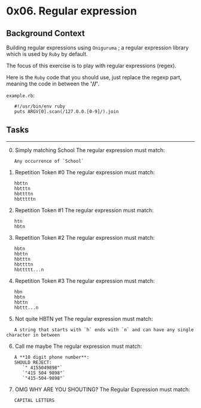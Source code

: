 # 0x06. Regular expression

## Background Context
Building regular expressions using `Oniguruma` ; a regular expression library which is used by `Ruby` by default.

The focus of this exercise is to play with regular expressions (regex). 

Here is the `Ruby` code that you should use, just replace the regexp part, meaning the code in between the **'//'**.

`example.rb`:

```
   #!/usr/bin/env ruby
   puts ARGV[0].scan(/127.0.0.[0-9]/).join
```

## Tasks
---
0. Simply matching School
The regular expression must match:
```
   Any occurrence of `School`
```

1. Repetition Token #0
The regular expression must match:

```
   hbttn
   hbtttn
   hbttttn
   hbtttttn
```
2. Repetition Token #1
The regular expression must match:

```
   htn
   hbtn
```

3. Repetition Token #2
The regular expression must match:

```
   hbtn
   hbttn
   hbtttn
   hbttttn
   hbttttt...n
```

4. Repetition Token #3
The regular expression must match:

```
   hbn
   hbtn
   hbttn
   hbttt...n
```

5. Not quite HBTN yet
The regular expression must match:

```
   A string that starts with `h` ends with `n` and can have any single character in between
```
6. Call me maybe
The regular expression must match:

```
   A **10 digit phone number**:
   SHOULD REJECT:
      `" 4155049898"`
      `"415 504 9898"`
      `"415-504-9898"`
```

7. OMG WHY ARE YOU SHOUTING?
The Regular Expression must match:

```
   CAPITAL LETTERS
```
